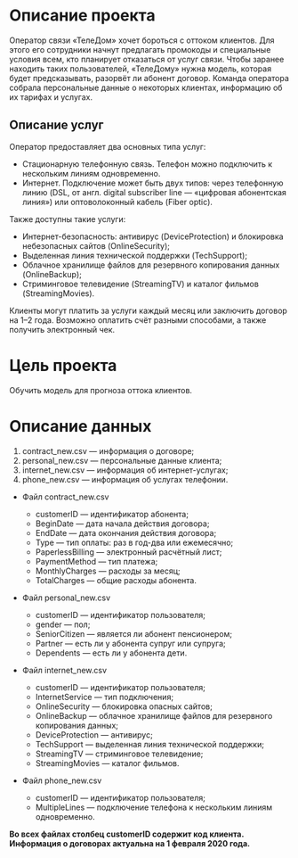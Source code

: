 # Описание проекта
Оператор связи «ТелеДом» хочет бороться с оттоком клиентов. Для этого его сотрудники начнут предлагать промокоды и специальные условия всем, кто планирует отказаться от услуг связи. Чтобы заранее находить таких пользователей, «ТелеДому» нужна модель, которая будет предсказывать, разорвёт ли абонент договор. Команда оператора собрала персональные данные о некоторых клиентах, информацию об их тарифах и услугах.

## Описание услуг
Оператор предоставляет два основных типа услуг: 
  * Стационарную телефонную связь. Телефон можно подключить к нескольким линиям одновременно.
  * Интернет. Подключение может быть двух типов: через телефонную линию (DSL, от англ. digital subscriber line — «цифровая абонентская линия») или оптоволоконный кабель (Fiber optic).


Также доступны такие услуги:
  * Интернет-безопасность: антивирус (DeviceProtection) и блокировка небезопасных сайтов (OnlineSecurity);
  * Выделенная линия технической поддержки (TechSupport);
  * Облачное хранилище файлов для резервного копирования данных (OnlineBackup);
  * Стриминговое телевидение (StreamingTV) и каталог фильмов (StreamingMovies).
    
Клиенты могут платить за услуги каждый месяц или заключить договор на 1–2 года. Возможно оплатить счёт разными способами, а также получить электронный чек.

# Цель проекта
Обучить модель для прогноза оттока клиентов.

# Описание данных
1. contract_new.csv — информация о договоре;
2. personal_new.csv — персональные данные клиента;
3. internet_new.csv — информация об интернет-услугах;
4. phone_new.csv — информация об услугах телефонии.

* Файл contract_new.csv
  * customerID — идентификатор абонента;
  * BeginDate — дата начала действия договора;
  * EndDate — дата окончания действия договора;
  * Type — тип оплаты: раз в год-два или ежемесячно;
  * PaperlessBilling — электронный расчётный лист;
  * PaymentMethod — тип платежа;
  * MonthlyCharges — расходы за месяц;
  * TotalCharges — общие расходы абонента.

* Файл personal_new.csv
  * customerID — идентификатор пользователя;
  * gender — пол;
  * SeniorCitizen — является ли абонент пенсионером;
  * Partner — есть ли у абонента супруг или супруга;
  * Dependents — есть ли у абонента дети.

* Файл internet_new.csv
  * customerID — идентификатор пользователя;
  * InternetService — тип подключения;
  * OnlineSecurity — блокировка опасных сайтов;
  * OnlineBackup — облачное хранилище файлов для резервного копирования данных;
  * DeviceProtection — антивирус;
  * TechSupport — выделенная линия технической поддержки;
  * StreamingTV — стриминговое телевидение;
  * StreamingMovies — каталог фильмов.

* Файл phone_new.csv
  * customerID — идентификатор пользователя;
  * MultipleLines — подключение телефона к нескольким линиям одновременно.

**Во всех файлах столбец customerID содержит код клиента. Информация о договорах актуальна на 1 февраля 2020 года.**

